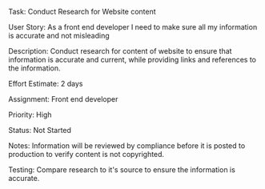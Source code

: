 Task: Conduct Research for Website content

User Story: As a front end developer I need to make sure all my information is accurate and not misleading

Description: Conduct research for content of website to ensure that information is accurate and current, while providing links and references to the information.

Effort Estimate: 2 days

Assignment: Front end developer

Priority: High

Status: Not Started

Notes: Information will be reviewed by compliance before it is posted to production to verify content is not copyrighted.

Testing: Compare research to it's source to ensure the information is accurate.
